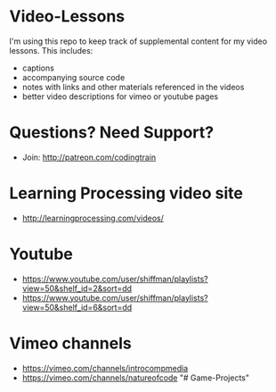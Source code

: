# Video-Lessons

I'm using this repo to keep track of supplemental content for my video lessons. This includes:
* captions
* accompanying source code
* notes with links and other materials referenced in the videos
* better video descriptions for vimeo or youtube pages

# Questions? Need Support?
* Join: http://patreon.com/codingtrain

# Learning Processing video site
* http://learningprocessing.com/videos/

# Youtube
* https://www.youtube.com/user/shiffman/playlists?view=50&shelf_id=2&sort=dd
* https://www.youtube.com/user/shiffman/playlists?view=50&shelf_id=6&sort=dd

# Vimeo channels
* https://vimeo.com/channels/introcompmedia
* https://vimeo.com/channels/natureofcode
"# Game-Projects" 
